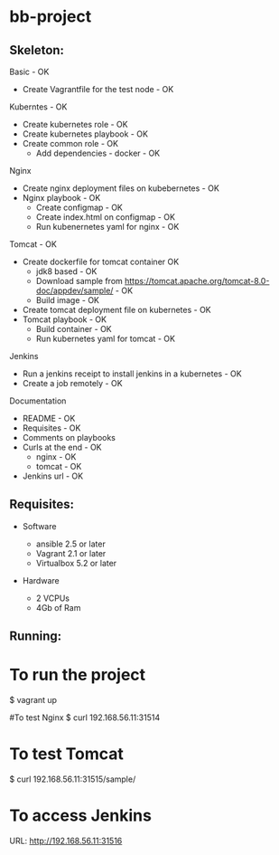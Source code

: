 # bb-project
## Skeleton:
Basic -  OK 
 - Create Vagrantfile for the test node - OK

 Kuberntes - OK 
 - Create kubernetes role - OK 
 - Create kubernetes playbook - OK 
 - Create common role - OK 
    - Add dependencies -  docker - OK 

 Nginx   
 - Create nginx deployment files on kubebernetes - OK
 - Nginx playbook - OK
    - Create configmap - OK
    - Create index.html on configmap - OK
    - Run kubenernetes yaml for nginx - OK

Tomcat - OK
  - Create dockerfile for tomcat container OK
      - jdk8 based - OK
      - Download sample from https://tomcat.apache.org/tomcat-8.0-doc/appdev/sample/ - OK
      - Build image - OK
  - Create tomcat deployment file on kubernetes - OK
  - Tomcat playbook - OK
    - Build container - OK
    - Run kubernetes yaml for tomcat - OK

Jenkins
   - Run a jenkins receipt to install jenkins in a kubernetes - OK
   - Create a job remotely - OK

Documentation
  - README - OK
  - Requisites - OK
  - Comments on playbooks
  - Curls at the end - OK
    - nginx - OK
    - tomcat - OK
  -  Jenkins url - OK

## Requisites:
- Software
  - ansible 2.5 or later
  - Vagrant 2.1 or later
  - Virtualbox 5.2 or later

- Hardware
  - 2 VCPUs
  - 4Gb of Ram

## Running:
# To run the project
  $ vagrant up

#To test Nginx
  $ curl 192.168.56.11:31514

# To test Tomcat
  $ curl 192.168.56.11:31515/sample/

# To access Jenkins
  URL: http://192.168.56.11:31516



